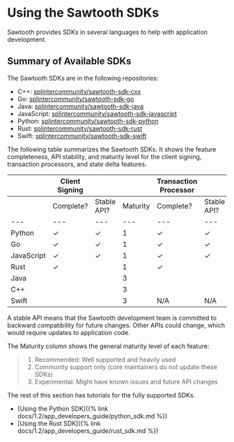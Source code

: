 # Using the Sawtooth SDKs

Sawtooth provides SDKs in several languages to help with application
development.

## Summary of Available SDKs

The Sawtooth SDKs are in the following repositories:

-   C++:
    [splintercommunity/sawtooth-sdk-cxx](https://github.com/splintercommunity/sawtooth-sdk-cxx)
-   Go:
    [splintercommunity/sawtooth-sdk-go](https://github.com/splintercommunity/sawtooth-sdk-go)
-   Java:
    [splintercommunity/sawtooth-sdk-java](https://github.com/splintercommunity/sawtooth-sdk-java)
-   JavaScript:
    [splintercommunity/sawtooth-sdk-javascript](https://github.com/splintercommunity/sawtooth-sdk-javascript)
-   Python:
    [splintercommunity/sawtooth-sdk-python](https://github.com/splintercommunity/sawtooth-sdk-python)
-   Rust:
    [splintercommunity/sawtooth-sdk-rust](https://github.com/splintercommunity/sawtooth-sdk-rust)
-   Swift:
    [splintercommunity/sawtooth-sdk-swift](https://github.com/splintercommunity/sawtooth-sdk-swift)

The following table summarizes the Sawtooth SDKs. It shows the feature
completeness, API stability, and maturity level for the client signing,
transaction processors, and state delta features.

| |Client Signing |   |   |   Transaction Processor| | | State Delta  | | |
|---|---|---|---|---|---|---|---|---|---|
| | Complete? | Stable API? | Maturity | Complete? | Stable API? | Maturity | Complete? | Stable API? | Maturity |
|---|---|---|---|---|---|---|---|---|---|
| Python | ✓ | ✓ | 1 | ✓ | ✓ | 1 | ✓ | ✓ | 1 |
| Go | ✓ | ✓ | 1 | ✓ | ✓ | 1 | ✓ | ✓ | 1 |
| JavaScript | ✓ | ✓ | 1 | ✓ | ✓ | 2 | ✓ | ✓ | 2 |
| Rust | ✓ | | 1 | ✓ | | 1 | ✓ | | 1 |
| Java | | | 3 | | | 3 | | | 3 |
| C++ | | | 3 | | | 3 | | | 3 |
| Swift | | | 3 | N/A | N/A | N/A | N/A | N/A | N/A |

A stable API means that the Sawtooth development team is committed to
backward compatibility for future changes. Other APIs could change,
which would require updates to application code.

The Maturity column shows the general maturity level of each feature:

> 1.  Recommended: Well supported and heavily used
> 2.  Community support only (core maintainers do not update these SDKs)
> 3.  Experimental: Might have known issues and future API changes

The rest of this section has tutorials for the fully supported
SDKs.

* [Using the Python SDK]({% link docs/1.2/app_developers_guide/python_sdk.md %})
* [Using the Rust SDK]({% link docs/1.2/app_developers_guide/rust_sdk.md %})

<!--
  Licensed under Creative Commons Attribution 4.0 International License
  https://creativecommons.org/licenses/by/4.0/
-->
